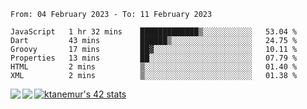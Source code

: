 <!--START_SECTION:waka-->

```text
From: 04 February 2023 - To: 11 February 2023

JavaScript   1 hr 32 mins    █████████████▒░░░░░░░░░░░   53.04 %
Dart         43 mins         ██████▒░░░░░░░░░░░░░░░░░░   24.75 %
Groovy       17 mins         ██▓░░░░░░░░░░░░░░░░░░░░░░   10.11 %
Properties   13 mins         ██░░░░░░░░░░░░░░░░░░░░░░░   07.79 %
HTML         2 mins          ▒░░░░░░░░░░░░░░░░░░░░░░░░   01.40 %
XML          2 mins          ▒░░░░░░░░░░░░░░░░░░░░░░░░   01.38 %
```

<!--END_SECTION:waka-->
<a href="https://github.com/anuraghazra/github-readme-stats">
  <img align="left" src="https://github-readme-stats.vercel.app/api?username=Tanesan&count_private=true&show_icons=true" />
<img align="left" src="https://github-readme-stats.vercel.app/api/top-langs/?username=Tanesan" />
</a>

[![ktanemur's 42 stats](https://badge42.vercel.app/api/v2/cl1wslf6s002109l771rng2w8/stats?cursusId=21&coalitionId=62)](https://github.com/JaeSeoKim/badge42)
